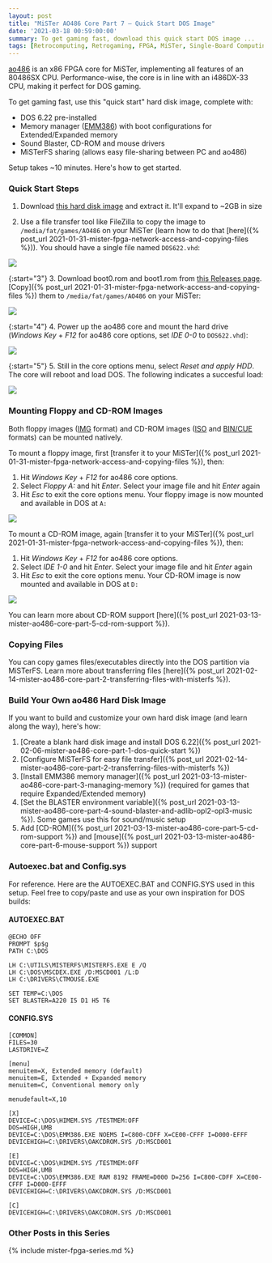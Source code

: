 ```yaml
---
layout: post
title: "MiSTer AO486 Core Part 7 – Quick Start DOS Image"
date: '2021-03-18 00:59:00:00'
summary: To get gaming fast, download this quick start DOS image ...
tags: [Retrocomputing, Retrogaming, FPGA, MiSTer, Single-Board Computing, How To]
---
```


<a href="https://github.com/MiSTer-devel/ao486_MiSTer" target="_blank">ao486</a> is an x86 FPGA core for MiSTer, implementing all features of an 80486SX CPU. Performance-wise, the core is in line with an i486DX-33 CPU, making it perfect for DOS gaming.

To get gaming fast, use this "quick start" hard disk image, complete with:

* DOS 6.22 pre-installed
* Memory manager (<a href="https://en.wikipedia.org/wiki/EMM386" target="_blank">EMM386</a>) with boot configurations for Extended/Expanded memory
* Sound Blaster, CD-ROM and mouse drivers
* MiSTerFS sharing (allows easy file-sharing between PC and ao486)

Setup takes ~10 minutes. Here's how to get started.


### Quick Start Steps

1. Download <a href="https://1drv.ms/u/s!AhPM2FpzJ_ovgSdQMvoD_BlPvMJe?e=VVoRq5" target="_blank">this hard disk image</a> and extract it. It'll expand to ~2GB in size

2. Use a file transfer tool like FileZilla to copy the image to <code>/media/fat/games/AO486</code> on your MiSTer (learn how to do that [here]({% post_url 2021-01-31-mister-fpga-network-access-and-copying-files %})). You should have a single file named <code>DOS622.vhd</code>:

![](/img/posts/mister-ao486-dos-quick-start-dos622-copy-vhd-hard-disk-drive-image.png)

{:start="3"}
3. Download boot0.rom and boot1.rom from <a href="https://github.com/MiSTer-devel/ao486_MiSTer/tree/master/releases/bios" target="_blank">this Releases page</a>. [Copy]({% post_url 2021-01-31-mister-fpga-network-access-and-copying-files %}) them to <code>/media/fat/games/AO486</code> on your MiSTer:

![](/img/posts/mister-ao486-dos-quick-start-dos622-copy-boot-roms.png)

{:start="4"}
4. Power up the ao486 core and mount the hard drive  (*Windows Key* + *F12* for ao486 core options, set *IDE 0-0* to <code>DOS622.vhd</code>):

![](/img/posts/mister-ao486-dos-quick-start-dos622-mount-vhd-hard-disk-drive-image.png)

{:start="5"}
5. Still in the core options menu, select *Reset and apply HDD*. The core will reboot and load DOS.  The following indicates a succesful load:

![](/img/posts/mister-ao486-dos-quick-start-first-boot.png)

<!-- TODO: add YouTube video and link here -->


### Mounting Floppy and CD-ROM Images

Both floppy images (<a href="https://en.wikipedia.org/wiki/IMG_(file_format)" target="_blank">IMG</a> format) and CD-ROM images (<a href="https://en.wikipedia.org/wiki/Optical_disc_image" target="_blank">ISO</a> and <a href="https://en.wikipedia.org/wiki/Cue_sheet_(computing)" target="_blank">BIN/CUE</a> formats) can be mounted natively. 

To mount a floppy image, first [transfer it to your MiSTer]({% post_url 2021-01-31-mister-fpga-network-access-and-copying-files %}), then:

1. Hit *Windows Key* + *F12* for ao486 core options.
2. Select *Floppy A:* and hit *Enter*. Select your image file and hit *Enter* again
3. Hit *Esc* to exit the core options menu. Your floppy image is now mounted and available in DOS at <code>A:</code>

![](/img/posts/mister-ao486-dos-quick-start-mount-floppy.png)

To mount a CD-ROM image, again [transfer it to your MiSTer]({% post_url 2021-01-31-mister-fpga-network-access-and-copying-files %}), then:

1. Hit *Windows Key* + *F12* for ao486 core options.
2. Select *IDE 1-0* and hit *Enter*. Select your image file and hit *Enter* again
3. Hit *Esc* to exit the core options menu. Your CD-ROM image is now mounted and available in DOS at <code>D:</code>

![](/img/posts/mister-ao486-dos-quick-start-mount-cd-rom.png)

You can learn more about CD-ROM support [here]({% post_url 2021-03-13-mister-ao486-core-part-5-cd-rom-support %}).


### Copying Files

You can copy games files/executables directly into the DOS partition via MiSTerFS. Learn more about transferring files [here]({% post_url 2021-02-14-mister-ao486-core-part-2-transferring-files-with-misterfs %}).


### Build Your Own ao486 Hard Disk Image

If you want to build and customize your own hard disk image (and learn along the way), here's how:

1. [Create a blank hard disk image and install DOS 6.22]({% post_url 2021-02-06-mister-ao486-core-part-1-dos-quick-start %})
2. [Configure MiSTerFS for easy file transfer]({% post_url 2021-02-14-mister-ao486-core-part-2-transferring-files-with-misterfs %})
3. [Install EMM386 memory manager]({% post_url 2021-03-13-mister-ao486-core-part-3-managing-memory %}) (required for games that require Expanded/Extended memory)
4. [Set the BLASTER environment variable]({% post_url 2021-03-13-mister-ao486-core-part-4-sound-blaster-and-adlib-opl2-opl3-music %}). Some games use this for sound/music setup
5. Add [CD-ROM]({% post_url 2021-03-13-mister-ao486-core-part-5-cd-rom-support %}) and [mouse]({% post_url 2021-03-13-mister-ao486-core-part-6-mouse-support %}) support


### Autoexec.bat and Config.sys

For reference. Here are the AUTOEXEC.BAT and CONFIG.SYS used in this setup. Feel free to copy/paste and use as your own inspiration for DOS builds:

#### AUTOEXEC.BAT

````
@ECHO OFF
PROMPT $p$g
PATH C:\DOS

LH C:\UTILS\MISTERFS\MISTERFS.EXE E /Q
LH C:\DOS\MSCDEX.EXE /D:MSCD001 /L:D
LH C:\DRIVERS\CTMOUSE.EXE

SET TEMP=C:\DOS
SET BLASTER=A220 I5 D1 H5 T6
````

#### CONFIG.SYS

````
[COMMON]
FILES=30
LASTDRIVE=Z

[menu]  
menuitem=X, Extended memory (default)
menuitem=E, Extended + Expanded memory
menuitem=C, Conventional memory only

menudefault=X,10

[X]
DEVICE=C:\DOS\HIMEM.SYS /TESTMEM:OFF
DOS=HIGH,UMB
DEVICE=C:\DOS\EMM386.EXE NOEMS I=C800-CDFF X=CE00-CFFF I=D000-EFFF
DEVICEHIGH=C:\DRIVERS\OAKCDROM.SYS /D:MSCD001

[E]
DEVICE=C:\DOS\HIMEM.SYS /TESTMEM:OFF
DOS=HIGH,UMB
DEVICE=C:\DOS\EMM386.EXE RAM 8192 FRAME=D000 D=256 I=C800-CDFF X=CE00-CFFF I=D000-EFFF
DEVICEHIGH=C:\DRIVERS\OAKCDROM.SYS /D:MSCD001

[C]
DEVICEHIGH=C:\DRIVERS\OAKCDROM.SYS /D:MSCD001
````


### Other Posts in this Series

{% include mister-fpga-series.md %}

